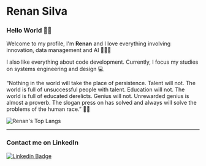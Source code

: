 # Renan Silva

### Hello World 👋🏾

Welcome to my profile, I'm **Renan** and I love everything involving innovation, data management and AI 🙋🏾‍♂️

I also like everything about code development. Currently, I focus my studies on systems engineering and design 💻

“Nothing in the world will take the place of persistence. Talent will not. The world is full of unsuccessful people with talent. Education will not. The world is full of educated derelicts. Genius will not. Unrewarded genius is almost a proverb. The slogan press on has solved and always will solve the problems of the human race.” 🙌🏾

<!-- --- -->

<!-- ![Renan's GitHub stats](https://github-readme-stats.vercel.app/api?username=renanss4&show_icons=true&theme=dark) -->

![Renan's Top Langs](https://github-readme-stats.vercel.app/api/top-langs/?username=renanss4&layout=compact&theme=dark)

---

### Contact me on LinkedIn

[![Linkedin Badge](https://img.shields.io/badge/-RenanSilva-05122A?style=flat&logo=linkedin)](https://www.linkedin.com/in/renan-silva4/)

